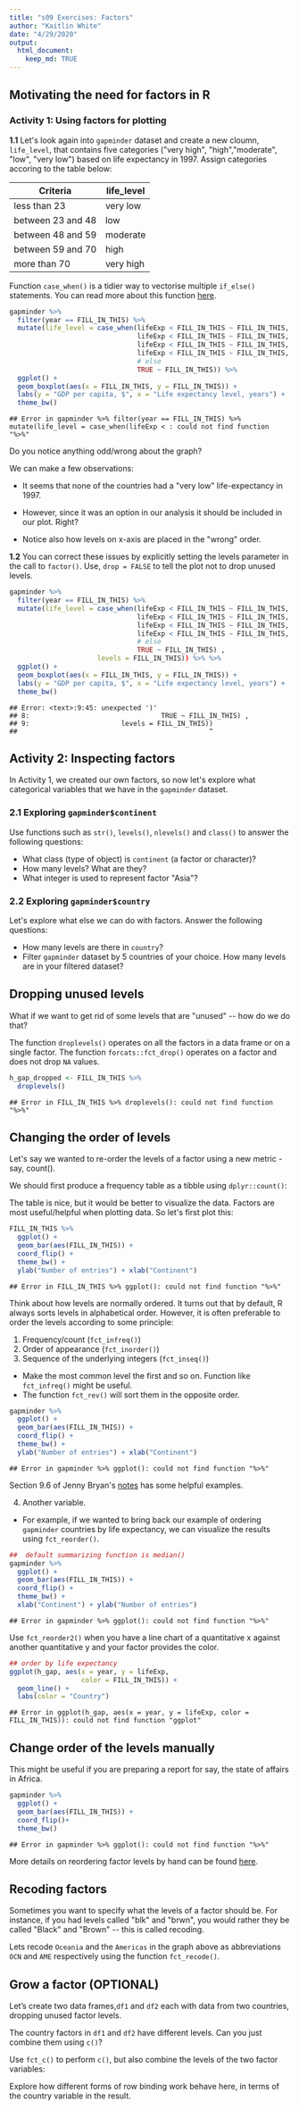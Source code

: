```yaml
---
title: "s09 Exercises: Factors"
author: "Kaitlin White"
date: "4/29/2020"
output: 
  html_document:
    keep_md: TRUE
---
```



## Motivating the need for factors in R

### Activity 1: Using factors for plotting 

**1.1** Let's look again into `gapminder` dataset and create a new cloumn, 
`life_level`, that contains five categories ("very high", "high","moderate", 
"low", "very low") based on life expectancy in 1997. Assign categories accoring 
to the table below:

| Criteria | life_level| 
|-------------|-----------|
| less than 23 | very low |
| between 23 and 48 | low |
| between 48 and 59 | moderate |
| between 59 and 70 | high |
| more than 70 | very high |

Function `case_when()` is a tidier way to vectorise multiple `if_else()` statements. 
You can read more about this function [here](https://dplyr.tidyverse.org/reference/case_when.html).


```r
gapminder %>% 
  filter(year == FILL_IN_THIS) %>% 
  mutate(life_level = case_when(lifeExp < FILL_IN_THIS ~ FILL_IN_THIS,
                                lifeExp < FILL_IN_THIS ~ FILL_IN_THIS,
                                lifeExp < FILL_IN_THIS ~ FILL_IN_THIS,
                                lifeExp < FILL_IN_THIS ~ FILL_IN_THIS,
                                # else
                                TRUE ~ FILL_IN_THIS)) %>% 
  ggplot() + 
  geom_boxplot(aes(x = FILL_IN_THIS, y = FILL_IN_THIS)) +
  labs(y = "GDP per capita, $", x = "Life expectancy level, years") +
  theme_bw() 
```

```
## Error in gapminder %>% filter(year == FILL_IN_THIS) %>% mutate(life_level = case_when(lifeExp < : could not find function "%>%"
```

Do you notice anything odd/wrong about the graph?

We can make a few observations:

- It seems that none of the countries had a "very low" life-expectancy in 1997. 

- However, since it was an option in our analysis it should be included in our plot. Right?

- Notice also how levels on x-axis are placed in the "wrong" order.

**1.2** You can correct these issues by explicitly setting the levels parameter 
in the call to `factor()`. Use, `drop = FALSE` to tell the plot not to drop 
unused levels.


```r
gapminder %>% 
  filter(year == FILL_IN_THIS) %>% 
  mutate(life_level = case_when(lifeExp < FILL_IN_THIS ~ FILL_IN_THIS,
                                lifeExp < FILL_IN_THIS ~ FILL_IN_THIS,
                                lifeExp < FILL_IN_THIS ~ FILL_IN_THIS,
                                lifeExp < FILL_IN_THIS ~ FILL_IN_THIS,
                                # else
                                TRUE ~ FILL_IN_THIS) ,
                      levels = FILL_IN_THIS)) %>% %>% 
  ggplot() + 
  geom_boxplot(aes(x = FILL_IN_THIS, y = FILL_IN_THIS)) +
  labs(y = "GDP per capita, $", x = "Life expectancy level, years") +
  theme_bw() 
```

```
## Error: <text>:9:45: unexpected ')'
## 8:                                 TRUE ~ FILL_IN_THIS) ,
## 9:                       levels = FILL_IN_THIS))
##                                                ^
```

## Activity 2: Inspecting factors

In Activity 1, we created our own factors, so now let's explore what 
categorical variables that we have in the `gapminder` dataset.

### **2.1** Exploring `gapminder$continent`

Use functions such as `str()`, `levels()`, `nlevels()` and `class()` to 
answer the following questions:

- What class (type of object) is `continent` (a factor or character)?
- How many levels? What are they?
- What integer is used to represent factor "Asia"?



### **2.2** Exploring `gapminder$country`

Let's explore what else we can do with factors. Answer the following questions: 

- How many levels are there in `country`?
- Filter `gapminder` dataset by 5 countries of your choice. How many levels are 
  in your filtered dataset?



## Dropping unused levels

What if we want to get rid of some levels that are "unused" -- how do we do that? 

The function `droplevels()` operates on all the factors in a data frame or on a 
single factor. The function `forcats::fct_drop()` operates on a factor and does 
not drop `NA` values.


```r
h_gap_dropped <- FILL_IN_THIS %>% 
  droplevels()
```

```
## Error in FILL_IN_THIS %>% droplevels(): could not find function "%>%"
```

## Changing the order of levels

Let's say we wanted to re-order the levels of a factor using a new metric - say, count().

We should first produce a frequency table as a tibble using `dplyr::count()`:



The table is nice, but it would be better to visualize the data.
Factors are most useful/helpful when plotting data.
So let's first plot this:


```r
FILL_IN_THIS %>%
  ggplot() +
  geom_bar(aes(FILL_IN_THIS)) +
  coord_flip() +
  theme_bw() +
  ylab("Number of entries") + xlab("Continent")
```

```
## Error in FILL_IN_THIS %>% ggplot(): could not find function "%>%"
```

Think about how levels are normally ordered. 
It turns out that by default, R always sorts levels in alphabetical order. 
However, it is often preferable to order the levels according to some principle:

  1. Frequency/count (`fct_infreq()`)
  2. Order of appearance (`fct_inorder()`)
  3. Sequence of the underlying integers (`fct_inseq()`)
  
- Make the most common level the first and so on. Function like `fct_infreq()` 
  might be useful.
- The function `fct_rev()` will sort them in the opposite order.


```r
gapminder %>%
  ggplot() +
  geom_bar(aes(FILL_IN_THIS)) +
  coord_flip() +
  theme_bw() +
  ylab("Number of entries") + xlab("Continent")
```

```
## Error in gapminder %>% ggplot(): could not find function "%>%"
```

Section 9.6 of Jenny Bryan's [notes](https://stat545.com/factors-boss.html#reorder-factors) has some helpful examples.

  4. Another variable. 
  
  - For example, if we wanted to bring back our example of ordering `gapminder` 
    countries by life expectancy, we can visualize the results using `fct_reorder()`. 


```r
##  default summarizing function is median()
gapminder %>%
  ggplot() +
  geom_bar(aes(FILL_IN_THIS)) +
  coord_flip() +
  theme_bw() +
  xlab("Continent") + ylab("Number of entries") 
```

```
## Error in gapminder %>% ggplot(): could not find function "%>%"
```

Use `fct_reorder2()` when you have a line chart of a quantitative x against 
another quantitative y and your factor provides the color. 


```r
## order by life expectancy 
ggplot(h_gap, aes(x = year, y = lifeExp,
                  color = FILL_IN_THIS)) +
  geom_line() +
  labs(color = "Country")
```

```
## Error in ggplot(h_gap, aes(x = year, y = lifeExp, color = FILL_IN_THIS)): could not find function "ggplot"
```

## Change order of the levels manually

This might be useful if you are preparing a report for say, the state of affairs 
in Africa.


```r
gapminder %>%
  ggplot() +
  geom_bar(aes(FILL_IN_THIS)) +
  coord_flip()+
  theme_bw() 
```

```
## Error in gapminder %>% ggplot(): could not find function "%>%"
```

More details on reordering factor levels by hand can be found 
[here](https://forcats.tidyverse.org/reference/fct_relevel.html).

## Recoding factors

Sometimes you want to specify what the levels of a factor should be.
For instance, if you had levels called "blk" and "brwn", you would rather they 
be called "Black" and "Brown" -- this is called recoding.

Lets recode `Oceania` and the `Americas` in the graph above as abbreviations 
`OCN` and `AME` respectively using the function `fct_recode()`.



## Grow a factor (OPTIONAL)

Let’s create two data frames,`df1` and `df2` each with data from two countries, 
dropping unused factor levels.



The country factors in `df1` and `df2` have different levels.
Can you just combine them using `c()`?



Use `fct_c()` to perform `c()`, but also combine the levels of the two factor
variables:



Explore how different forms of row binding work behave here, in terms of the 
country variable in the result. 


